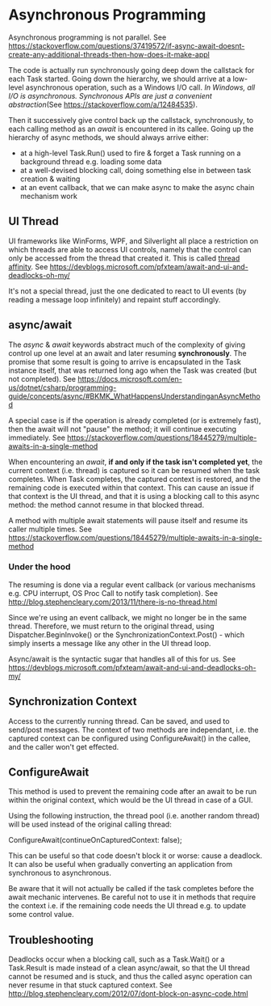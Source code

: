 # Asynchronous Programming

Asynchronous programming is not parallel.
See <https://stackoverflow.com/questions/37419572/if-async-await-doesnt-create-any-additional-threads-then-how-does-it-make-appl>

The code is actually run synchronously going deep down the callstack for each Task started.
Going down the hierarchy, we should arrive at a low-level asynchronous operation, such as a Windows I/O call.
_In Windows, all I/O is asynchronous. Synchronous APIs are just a convenient abstraction_(See <https://stackoverflow.com/a/12484535>).

Then it successively give control back up the callstack, synchronously, to each calling method as an *await* is encountered in its callee.
Going up the hierarchy of async methods, we should always arrive either:

* at a high-level Task.Run() used to fire & forget a Task running on a background thread e.g. loading some data
* at a well-devised blocking call, doing something else in between task creation & waiting
* at an event callback, that we can make async to make the async chain mechanism work

## UI Thread

UI frameworks like WinForms, WPF, and Silverlight all place a restriction on which threads are able to access UI controls, namely that the control can only be accessed from the thread that created it.
This is called [thread affinity](https://dailydotnettips.com/what-is-synchronizationcontext-all-about/).
See <https://devblogs.microsoft.com/pfxteam/await-and-ui-and-deadlocks-oh-my/>

It's not a special thread, just the one dedicated to react to UI events (by reading a message loop infinitely) and repaint stuff accordingly.

## async/await

The *async* & *await* keywords abstract much of the complexity of giving control up one level at an await and later resuming **synchronously**.
The promise that some result is going to arrive is encapsulated in the Task instance itself, that was returned long ago when the Task was created (but not completed).
See <https://docs.microsoft.com/en-us/dotnet/csharp/programming-guide/concepts/async/#BKMK_WhatHappensUnderstandinganAsyncMethod>

A special case is if the operation is already completed (or is extremely fast), then the await will not "pause" the method; it will continue executing immediately.
See <https://stackoverflow.com/questions/18445279/multiple-awaits-in-a-single-method>

When encountering an *await*, **if and only if the task isn't completed yet**, the current context (i.e. thread) is captured so it can be resumed when the task completes.
When Task completes, the captured context is restored, and the remaining code is executed within that context.
This can cause an issue if that context is the UI thread, and that it is using a blocking call to this async method: the method cannot resume in that blocked thread.

A method with multiple await statements will pause itself and resume its caller multiple times.
See <https://stackoverflow.com/questions/18445279/multiple-awaits-in-a-single-method>

### Under the hood

The resuming is done via a regular event callback (or various mechanisms e.g. CPU interrupt, OS Proc Call to notify task completion).
See <http://blog.stephencleary.com/2013/11/there-is-no-thread.html>

Since we're using an event callback, we might no longer be in the same thread.
Therefore, we must return to the original thread, using Dispatcher.BeginInvoke() or the SynchronizationContext.Post() - which simply inserts a message like any other in the UI thread loop.

Async/await is the syntactic sugar that handles all of this for us.
See <https://devblogs.microsoft.com/pfxteam/await-and-ui-and-deadlocks-oh-my/>

## Synchronization Context

Access to the currently running thread.
Can be saved, and used to send/post messages.
The context of two methods are independant, i.e. the captured context can be configured using ConfigureAwait() in the callee, and the caller won't get effected.

## ConfigureAwait

This method is used to prevent the remaining code after an await to be run within the original context, which would be the UI thread in case of a GUI.

Using the following instruction, the thread pool (i.e. another random thread) will be used instead of the original calling thread:

  ConfigureAwait(continueOnCapturedContext: false);

This can be useful so that code doesn't block it or worse: cause a deadlock.
It can also be useful when gradually converting an application from synchronous to asynchronous.

Be aware that it will not actually be called if the task completes before the await mechanic intervenes.
Be careful not to use it in methods that require the context i.e. if the remaining code needs the UI thread e.g. to update some control value.

## Troubleshooting

Deadlocks occur when a blocking call, such as a Task.Wait() or a Task.Result is made instead of a clean async/await, so that the UI thread cannot be resumed and is stuck, and thus the called async operation can never resume in that stuck captured context.
See <http://blog.stephencleary.com/2012/07/dont-block-on-async-code.html>